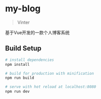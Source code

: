 # my-blog

> Vinter

基于Vue开发的一款个人博客系统

## Build Setup

``` bash
# install dependencies
npm install

# build for production with minification
npm run build

# serve with hot reload at localhost:8080
npm run dev

